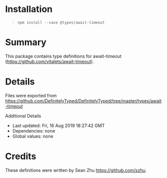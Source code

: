 # Installation
> `npm install --save @types/await-timeout`

# Summary
This package contains type definitions for await-timeout (https://github.com/vitalets/await-timeout).

# Details
Files were exported from https://github.com/DefinitelyTyped/DefinitelyTyped/tree/master/types/await-timeout

Additional Details
 * Last updated: Fri, 16 Aug 2019 18:27:42 GMT
 * Dependencies: none
 * Global values: none

# Credits
These definitions were written by Sean Zhu <https://github.com/szhu>.

